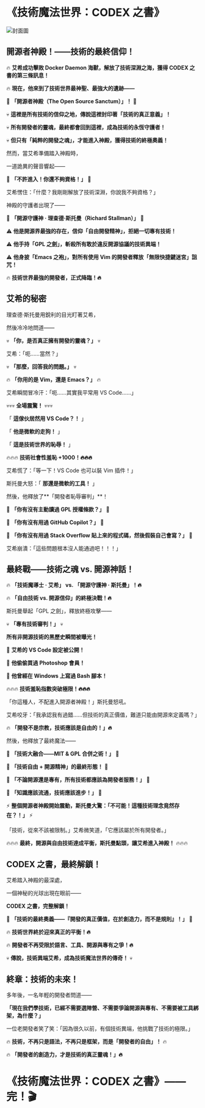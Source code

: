 
# **《技術魔法世界：CODEX 之書》**

![封面圖](/images/f015.webp)


## 開源者神殿！——技術的最終信仰！


🔥 **艾希成功擊敗 Docker Daemon 海獸，解放了技術深淵之海，獲得 CODEX 之書的第三條訊息！**

🔥 **現在，他來到了技術世界最神聖、最強大的遺跡——**

🚀 **「開源者神殿（The Open Source Sanctum）」！** 🚀

💀 **這裡是所有技術的信仰之地，傳說這裡封印著「技術的真正意義」！**

💀 **所有開發者的靈魂，最終都會回到這裡，成為技術的永恆守護者！**

💀 **但只有「純粹的開發之魂」，才能進入神殿，獲得技術的終極奧義！**

然而，當艾希準備踏入神殿時，

一道詭異的聲音響起——

🚨 **「不許進入！你還不夠資格！」** 🚨

艾希愣住：「什麼？我剛剛解放了技術深淵，你說我不夠資格？」

神殿的守護者出現了——

🌟 **「開源守護神 · 理查德·斯托曼（Richard Stallman）」** 🌟

⚠ **他是開源界最強的存在，信仰「自由開發精神」，拒絕一切專有技術！**

⚠ **他手持「GPL 之劍」，斬殺所有敢於違反開源協議的技術異端！**

⚠ **他身披「Emacs 之袍」，對所有使用 Vim 的開發者釋放「無限快捷鍵迷宮」詛咒！**

🔥 **技術世界最強的開發者，正式降臨！🔥**



## 艾希的秘密

理查德·斯托曼用銳利的目光盯著艾希，

然後冷冷地問道——

💀 **「你，是否真正擁有開發的靈魂？」** 💀

艾希：「呃……當然？」

💀 **「那麼，回答我的問題。」** 💀

🔥 **「你用的是 Vim，還是 Emacs？」** 🔥

艾希瞬間冒冷汗：「呃……其實我平常用 VS Code……」

💀💀💀 **全場震驚！** 💀💀💀

「 **這傢伙居然用 VS Code？！** 」

「 **他是微軟的走狗！** 」

「 **這是技術世界的恥辱！** 」

🔥🔥🔥 **技術社會性羞恥 +1000！🔥🔥🔥**

艾希慌了：「等一下！VS Code 也可以裝 Vim 插件！」

斯托曼大怒：「 **那還是微軟的工具！** 」

然後，他釋放了**「開發者恥辱審判」**！

🚨 **「你有沒有主動讀過 GPL 授權條款？」** 🚨

🚨 **「你有沒有用過 GitHub Copilot？」** 🚨

🚨 **「你有沒有用過 Stack Overflow 貼上來的程式碼，然後假裝自己會寫？」** 🚨

艾希崩潰：「這些問題根本沒人能通過吧！！！」



## **最終戰——技術之魂 vs. 開源神話！**

🔥 **「技術魔導士 · 艾希」 vs. 「開源守護神 · 斯托曼」！🔥**

🔥 **「自由技術 vs. 開源信仰」的終極決戰！🔥**

斯托曼舉起「GPL 之劍」，釋放終極攻擊——

💀 **「專有技術審判！」** 💀

**所有非開源技術的黑歷史瞬間被曝光！**

🔴 **艾希的 VS Code 設定被公開！**

🔴 **他偷偷買過 Photoshop 會員！**

🔴 **他曾經在 Windows 上寫過 Bash 腳本！**

🔥🔥🔥 **技術羞恥指數突破極限！🔥🔥🔥**

「你這種人，不配進入開源者神殿！」斯托曼怒吼。

艾希咬牙：「我承認我有過錯……但技術的真正價值，難道只能由開源來定義嗎？」

🔥 **「開發不是宗教，技術應該是自由的！」🔥**

然後，他釋放了最終魔法——

🚀 **「技術大融合——MIT & GPL 合併之術！」** 🚀

🌟 **「技術自由 + 開源精神」的最終形態！** 🌟

🌟 **「不論開源還是專有，所有技術都應該為開發者服務！」** 🌟

🌟 **「知識應該流通，技術應該進步！」** 🌟

⚡ **整個開源者神殿開始震動，斯托曼大驚：「不可能！這種技術理念竟然存在？！」** ⚡

「技術，從來不該被限制。」艾希微笑道，「它應該屬於所有開發者。」

🔥🔥🔥 **最終，開源與自由技術達成平衡，斯托曼點頭，讓艾希進入神殿！** 🔥🔥🔥



## **CODEX 之書，最終解鎖！**

艾希踏入神殿的最深處，

一個神秘的光球出現在眼前——

**CODEX 之書，完整解鎖！**

🚀 **「技術的最終奧義——『開發的真正價值，在於創造力，而不是規則』！」** 🚀

🔥 **技術世界終於迎來真正的平衡！🔥**

🔥 **開發者不再受限於語言、工具、開源與專有之爭！🔥**

💀 **傳說，技術異端艾希，成為技術魔法世界的傳奇！** 💀



## **終章：技術的未來！**

多年後，一名年輕的開發者問道——

**「現在我們學技術，已經不需要選陣營、不需要爭論開源與專有、不需要被工具綁架，為什麼？」**

一位老開發者笑了笑：「因為很久以前，有個技術異端，他挑戰了技術的極限。」

🔥 **技術，不再只是語法，不再只是框架，而是「開發者的自由」！** 🔥

🔥 **「開發者的創造力，才是技術的真正靈魂！」🔥**



# **《技術魔法世界：CODEX 之書》——完！🎬**
